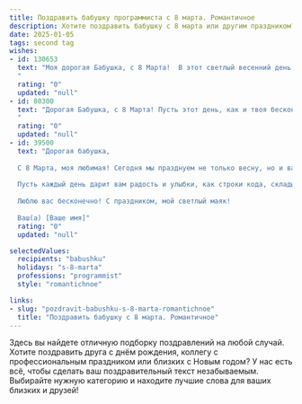 ```yaml
---
title: Поздравить бабушку программиста с 8 марта. Романтичное
description: Хотите поздравить бабушку с 8 марта или другим праздником? Наш ИИ создаст незабываемое поздравление, а вы обязательно выделитесь среди других.  
date: 2025-01-05
tags: second tag
wishes:
- id: 130653
  text: "Моя дорогая Бабушка, с 8 Марта!  В этот светлый весенний день я хочу выразить тебе свою безграничную любовь и благодарность. Твой ум, подобный изящному алгоритму, всегда поражал меня своей точностью и глубиной, а твоя доброта – это  бесконечный цикл счастья, который ты даришь окружающим. Пусть эта весна станет для тебя началом новой программы, наполненной радостью, здоровьем и светлыми надеждами.  Я бесконечно люблю тебя!
  "
  rating: "0"
  updated: "null"
- id: 80300
  text: "Дорогая Бабушка, с 8 Марта! Пусть этот день, как и твоя бесконечная любовь, будет наполнен нежностью, теплом и светом. Ты - наша самая мудрая программистка, которая своим кодом создала самую важную программу - нашу счастливую жизнь.
  "
  rating: "0"
  updated: "null"
- id: 39500
  text: "Дорогая бабушка,
  
  С 8 Марта, моя любимая! Сегодня мы празднуем не только весну, но и вашу бесконечную мудрость и тепло. Вы — как самый сложный и красивый код, который разгадывая, мы открываем новые миры. Ваши заботливые слова и умелые руки создают уют и вдохновение вокруг.
  
  Пусть каждый день дарит вам радость и улыбки, как строки кода, складывающиеся в завершённую программу счастья. Вы — самый ценный элемент нашей жизни, и без вас наш «проект» был бы неполным.
  
  Люблю вас бесконечно! С праздником, мой светлый маяк!
  
  Ваш(а) [Ваше имя]"
  rating: "0"
  updated: "null"

selectedValues:
  recipients: "babushku"
  holidays: "s-8-marta"
  professions: "programmist"
  style: "romantichnoe"

links:
- slug: "pozdravit-babushku-s-8-marta-romantichnoe"
  title: "Поздравить бабушку с 8 марта. Романтичное"
---
```


Здесь вы найдете отличную подборку поздравлений на любой случай.
Хотите поздравить друга с днём рождения, коллегу с профессиональным праздником или близких с Новым годом? У нас есть всё, чтобы сделать ваш поздравительный текст незабываемым. Выбирайте нужную категорию и находите лучшие слова для ваших близких и друзей!

